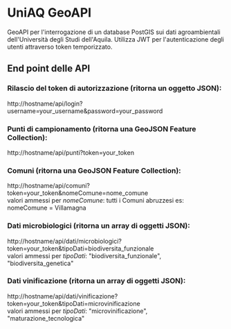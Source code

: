 # UniAQ GeoAPI
GeoAPI per l'interrogazione di un database PostGIS sui dati agroambientali dell'Università degli Studi dell'Aquila.
Utilizza JWT per l'autenticazione degli utenti attraverso token temporizzato.

## End point delle API

### Rilascio del token di autorizzazione (ritorna un oggetto JSON):
http://hostname/api/login?username=your_username&password=your_password

### Punti di campionamento (ritorna una GeoJSON Feature Collection):
http://hostname/api/punti?token=your_token

### Comuni (ritorna una GeoJSON Feature Collection):
http://hostname/api/comuni?token=your_token&nomeComune=nome_comune</br>
valori ammessi per <i>nomeComune</i>: tutti i Comuni abruzzesi
es: nomeComune = Villamagna

### Dati microbiologici (ritorna un array di oggetti JSON):
http://hostname/api/dati/microbiologici?token=your_token&tipoDati=biodiversita_funzionale</br>
valori ammessi per <i>tipoDati</i>: "biodiversita_funzionale", "biodiversita_genetica"

### Dati vinificazione (ritorna un array di oggetti JSON):
http://hostname/api/dati/vinificazione?token=your_token&tipoDati=microvinificazione</br>
valori ammessi per <i>tipoDati</i>: "microvinificazione", "maturazione_tecnologica"


